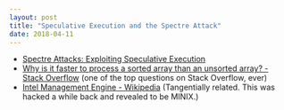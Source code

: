 ```yaml
---
layout: post
title: "Speculative Execution and the Spectre Attack"
date: 2018-04-11
---
```


* [Spectre Attacks:  Exploiting Speculative Execution](https://spectreattack.com/spectre.pdf)
* [Why is it faster to process a sorted array than an unsorted array? - Stack Overflow](https://stackoverflow.com/questions/11227809/why-is-it-faster-to-process-a-sorted-array-than-an-unsorted-array) (one of the top questions on Stack Overflow, ever)
* [Intel Management Engine - Wikipedia](https://en.wikipedia.org/wiki/Intel_Management_Engine) (Tangentially related.  This was hacked a while back and revealed to be MINIX.)
